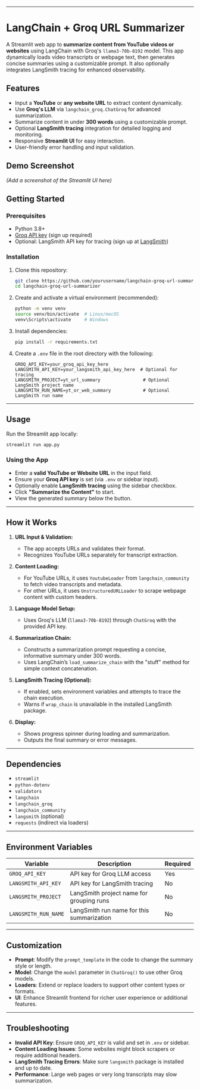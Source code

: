 
---

# LangChain + Groq URL Summarizer

A Streamlit web app to **summarize content from YouTube videos or websites** using LangChain with Groq's `llama3-70b-8192` model. This app dynamically loads video transcripts or webpage text, then generates concise summaries using a customizable prompt. It also optionally integrates LangSmith tracing for enhanced observability.



## Features

* Input a **YouTube** or **any website URL** to extract content dynamically.
* Use **Groq's LLM** via `langchain_groq.ChatGroq` for advanced summarization.
* Summarize content in under **300 words** using a customizable prompt.
* Optional **LangSmith tracing** integration for detailed logging and monitoring.
* Responsive **Streamlit UI** for easy interaction.
* User-friendly error handling and input validation.



## Demo Screenshot

*(Add a screenshot of the Streamlit UI here)*


## Getting Started

### Prerequisites

* Python 3.8+
* [Groq API key](https://groq.ai/) (sign up required)
* Optional: LangSmith API key for tracing (sign up at [LangSmith](https://langsmith.langchain.com/))

### Installation

1. Clone this repository:

   ```bash
   git clone https://github.com/yourusername/langchain-groq-url-summarizer.git
   cd langchain-groq-url-summarizer
   ```

2. Create and activate a virtual environment (recommended):

   ```bash
   python -m venv venv
   source venv/bin/activate  # Linux/macOS
   venv\Scripts\activate     # Windows
   ```

3. Install dependencies:

   ```bash
   pip install -r requirements.txt
   ```

4. Create a `.env` file in the root directory with the following:

   ```env
   GROQ_API_KEY=your_groq_api_key_here
   LANGSMITH_API_KEY=your_langsmith_api_key_here  # Optional for tracing
   LANGSMITH_PROJECT=yt_url_summary                # Optional LangSmith project name
   LANGSMITH_RUN_NAME=yt_or_web_summary            # Optional LangSmith run name
   ```

---

## Usage

Run the Streamlit app locally:

```bash
streamlit run app.py
```

### Using the App

* Enter a **valid YouTube or Website URL** in the input field.
* Ensure your **Groq API key** is set (via `.env` or sidebar input).
* Optionally enable **LangSmith tracing** using the sidebar checkbox.
* Click **"Summarize the Content"** to start.
* View the generated summary below the button.

---

## How it Works

1. **URL Input & Validation:**

   * The app accepts URLs and validates their format.
   * Recognizes YouTube URLs separately for transcript extraction.

2. **Content Loading:**

   * For YouTube URLs, it uses `YoutubeLoader` from `langchain_community` to fetch video transcripts and metadata.
   * For other URLs, it uses `UnstructuredURLLoader` to scrape webpage content with custom headers.

3. **Language Model Setup:**

   * Uses Groq's LLM (`llama3-70b-8192`) through `ChatGroq` with the provided API key.

4. **Summarization Chain:**

   * Constructs a summarization prompt requesting a concise, informative summary under 300 words.
   * Uses LangChain’s `load_summarize_chain` with the "stuff" method for simple context concatenation.

5. **LangSmith Tracing (Optional):**

   * If enabled, sets environment variables and attempts to trace the chain execution.
   * Warns if `wrap_chain` is unavailable in the installed LangSmith package.

6. **Display:**

   * Shows progress spinner during loading and summarization.
   * Outputs the final summary or error messages.

---

## Dependencies

* `streamlit`
* `python-dotenv`
* `validators`
* `langchain`
* `langchain_groq`
* `langchain_community`
* `langsmith` (optional)
* `requests` (indirect via loaders)

---

## Environment Variables

| Variable             | Description                               | Required |
| -------------------- | ----------------------------------------- | -------- |
| `GROQ_API_KEY`       | API key for Groq LLM access               | Yes      |
| `LANGSMITH_API_KEY`  | API key for LangSmith tracing             | No       |
| `LANGSMITH_PROJECT`  | LangSmith project name for grouping runs  | No       |
| `LANGSMITH_RUN_NAME` | LangSmith run name for this summarization | No       |

---

## Customization

* **Prompt**: Modify the `prompt_template` in the code to change the summary style or length.
* **Model**: Change the `model` parameter in `ChatGroq()` to use other Groq models.
* **Loaders**: Extend or replace loaders to support other content types or formats.
* **UI**: Enhance Streamlit frontend for richer user experience or additional features.

---

## Troubleshooting

* **Invalid API Key**: Ensure `GROQ_API_KEY` is valid and set in `.env` or sidebar.
* **Content Loading Issues**: Some websites might block scrapers or require additional headers.
* **LangSmith Tracing Errors**: Make sure `langsmith` package is installed and up to date.
* **Performance**: Large web pages or very long transcripts may slow summarization.

